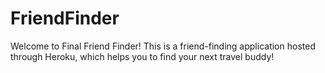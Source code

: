 # FriendFinder
Welcome to Final Friend Finder!  This is a friend-finding application hosted through Heroku, which helps you to find your next travel buddy! 




